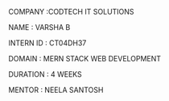 COMPANY :CODTECH IT SOLUTIONS

NAME : VARSHA B

INTERN ID : CT04DH37

DOMAIN : MERN STACK WEB DEVELOPMENT

DURATION : 4 WEEKS

MENTOR : NEELA SANTOSH
